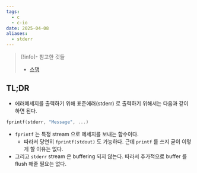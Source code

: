 ```yaml
---
tags:
  - c
  - c-io
date: 2025-04-08
aliases:
  - stderr
---
```

> [!info]- 참고한 것들
> - [스댕](https://stackoverflow.com/a/1716621)

## TL;DR

- 에러메세지를 출력하기 위해 표준에러(stderr) 로 출력하기 위해서는 다음과 같이 하면 된다.

```c
fprintf(stderr, "Message", ...)
```

- `fprintf` 는 특정 stream 으로 메세지를 보내는 함수이다.
	- 따라서 당연히 `fprintf(stdout)` 도 가능하다. 근데 `printf` 를 쓰지 굳이 이렇게 할 이유는 없다.
- 그리고 `stderr` stream 은 buffering 되지 않는다. 따라서 추가적으로 buffer 를 flush 해줄 필요는 없다.